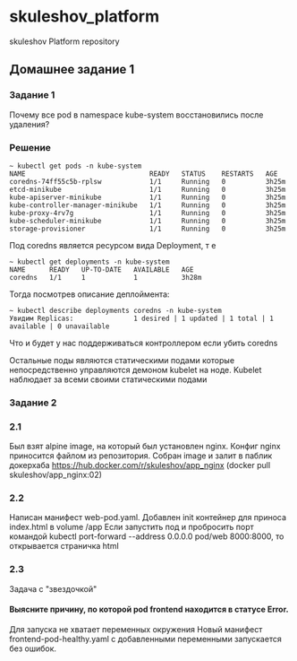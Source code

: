 # skuleshov_platform
skuleshov Platform repository

## Домашнее задание 1
### Задание 1
Почему все pod в namespace kube-system восстановились после удаления?

### Решение
```
~ kubectl get pods -n kube-system
NAME                               READY   STATUS    RESTARTS   AGE
coredns-74ff55c5b-rplsw            1/1     Running   0          3h25m
etcd-minikube                      1/1     Running   0          3h25m
kube-apiserver-minikube            1/1     Running   0          3h25m
kube-controller-manager-minikube   1/1     Running   0          3h25m
kube-proxy-4rv7g                   1/1     Running   0          3h25m
kube-scheduler-minikube            1/1     Running   0          3h25m
storage-provisioner                1/1     Running   0          3h25m
```
Под coredns является ресурсом вида Deployment, т е
```
~ kubectl get deployments -n kube-system
NAME      READY   UP-TO-DATE   AVAILABLE   AGE
coredns   1/1     1            1           3h28m
```
Тогда посмотрев описание деплоймента:
```
~ kubectl describe deployments coredns -n kube-system
Увидим Replicas:               1 desired | 1 updated | 1 total | 1 available | 0 unavailable
```
Что и будет у нас поддерживаться контроллером если убить coredns

Остальные поды являются статическими подами которые непосредственно управляются демоном kubelet на ноде. Kubelet наблюдает за всеми своими статическими подами

### Задание 2
### 2.1
Был взят alpine image, на который был установлен nginx. Конфиг nginx приносится файлом из репозитория.
Собран image и залит в паблик докерхаба https://hub.docker.com/r/skuleshov/app_nginx (docker pull skuleshov/app_nginx:02)

### 2.2
Написан манифест web-pod.yaml.
Добавлен init контейнер для приноса index.html в volume /app
Если запустить под и пробросить порт командой kubectl port-forward --address 0.0.0.0 pod/web 8000:8000, то открывается страничка html

### 2.3
Задача с "звездочкой"
#### Выясните причину, по которой pod frontend находится в статусе Error.
Для запуска не хватает переменных окружения
Новый манифест frontend-pod-healthy.yaml с добавленными переменными запускается без ошибок.

